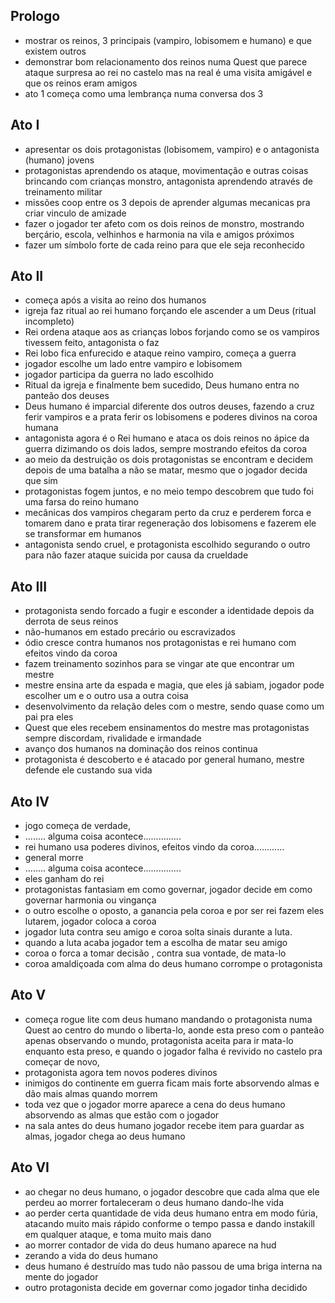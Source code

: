 ## Prologo
- mostrar os reinos, 3 principais (vampiro, lobisomem e humano) e que existem outros 
- demonstrar bom relacionamento dos reinos numa Quest que parece ataque surpresa ao rei no castelo mas na real é uma visita amigável e que os reinos eram amigos
- ato 1 começa como uma lembrança numa conversa dos 3 

## Ato I
- apresentar os dois protagonistas (lobisomem, vampiro) e o antagonista (humano) jovens
- protagonistas aprendendo os ataque, movimentação e outras coisas brincando com crianças monstro, antagonista aprendendo através de treinamento militar 
- missões coop entre os 3 depois de aprender algumas mecanicas pra criar vinculo de amizade
- fazer o jogador ter afeto com os dois reinos de monstro, mostrando berçário, escola, velhinhos e harmonia na vila e amigos próximos
- fazer um símbolo forte de cada reino para que ele seja reconhecido
## Ato II
- começa após a visita ao reino dos humanos
- igreja faz ritual ao rei humano forçando ele ascender a um Deus (ritual incompleto)
- Rei ordena ataque aos as crianças lobos forjando como se os vampiros tivessem feito, antagonista o faz
- Rei lobo fica enfurecido e ataque reino vampiro, começa a guerra
- jogador escolhe um lado entre vampiro e lobisomem
- jogador participa da guerra no lado escolhido
- Ritual da igreja e finalmente bem sucedido, Deus humano entra no panteão dos deuses
- Deus humano é imparcial diferente dos outros deuses, fazendo a cruz ferir vampiros e a prata ferir os lobisomens e poderes divinos na coroa humana
- antagonista agora é o Rei humano e ataca os dois reinos no ápice da guerra dizimando os dois lados, sempre mostrando efeitos da coroa
- ao meio da destruição os dois protagonistas se encontram e decidem depois de uma batalha a não se matar, mesmo que o jogador decida que sim
- protagonistas fogem juntos, e no meio tempo descobrem que tudo foi uma farsa do reino humano
- mecânicas dos vampiros chegaram perto da cruz e perderem forca e tomarem dano e prata tirar regeneração dos lobisomens e fazerem ele se transformar em humanos 
- antagonista sendo cruel, e protagonista escolhido segurando o outro para não fazer ataque suicida por causa da crueldade

## Ato III
- protagonista sendo forcado a fugir e esconder a identidade depois da derrota de seus reinos
- não-humanos em estado precário ou escravizados
- ódio cresce contra humanos nos protagonistas e rei humano com efeitos vindo da coroa
- fazem treinamento sozinhos para se vingar ate que encontrar um mestre
- mestre ensina arte da espada e magia, que eles já sabiam, jogador pode escolher um e o outro usa a outra coisa
- desenvolvimento da relação deles com o mestre, sendo quase como um pai pra eles
- Quest que eles recebem ensinamentos do mestre mas protagonistas sempre discordam, rivalidade e irmandade
- avanço dos humanos na dominação dos reinos continua
- protagonista é descoberto e é atacado por general humano, mestre defende ele custando sua vida
## Ato IV
- jogo começa de verdade,
- ........ alguma coisa acontece...............
- rei humano usa poderes divinos, efeitos vindo da coroa............
- general morre
- ........ alguma coisa acontece...............
- eles ganham  do rei
- protagonistas fantasiam em como governar, jogador decide em como governar harmonia  ou vingança
- o outro escolhe o oposto, a ganancia pela coroa e por ser rei fazem eles lutarem, jogador coloca a coroa
- jogador luta contra seu amigo e coroa solta sinais durante a luta. 
- quando a luta acaba jogador tem a escolha de matar seu amigo
- coroa o forca a tomar decisão , contra sua vontade, de mata-lo 
- coroa amaldiçoada com alma do deus humano corrompe o protagonista

## Ato V
- começa rogue lite com deus humano mandando o protagonista numa Quest ao centro do mundo o liberta-lo, aonde esta preso com o panteão apenas observando o mundo, protagonista aceita para ir mata-lo enquanto esta preso, e quando o jogador falha é revivido no castelo pra começar de novo, 
- protagonista agora tem novos poderes divinos
- inimigos do continente em guerra ficam mais forte absorvendo almas e dão mais almas quando morrem
- toda vez que o jogador morre aparece a cena do deus humano absorvendo as almas que estão com o jogador
- na sala antes do deus humano jogador recebe item para guardar as almas, jogador chega ao deus humano
## Ato VI
- ao chegar no deus humano, o jogador descobre que cada alma que ele perdeu ao morrer fortaleceram o deus humano dando-lhe vida
- ao perder certa quantidade de vida deus humano entra em modo fúria, atacando muito mais rápido conforme o tempo passa e dando instakill em qualquer ataque, e toma muito mais dano
- ao morrer contador de vida do deus humano aparece na hud
- zerando a vida do deus humano
- deus humano é destruído mas tudo não passou de uma briga interna na mente do jogador
- outro protagonista decide em governar como jogador tinha decidido